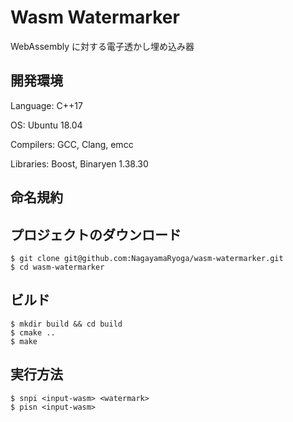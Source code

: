 # Wasm Watermarker

WebAssembly に対する電子透かし埋め込み器

## 開発環境

Language: C++17

OS: Ubuntu 18.04

Compilers: GCC, Clang, emcc

Libraries: Boost, Binaryen 1.38.30

## 命名規約

## プロジェクトのダウンロード

```shell
$ git clone git@github.com:NagayamaRyoga/wasm-watermarker.git
$ cd wasm-watermarker
```

## ビルド

```shell
$ mkdir build && cd build
$ cmake ..
$ make
```

## 実行方法

```shell
$ snpi <input-wasm> <watermark>
$ pisn <input-wasm>
```
